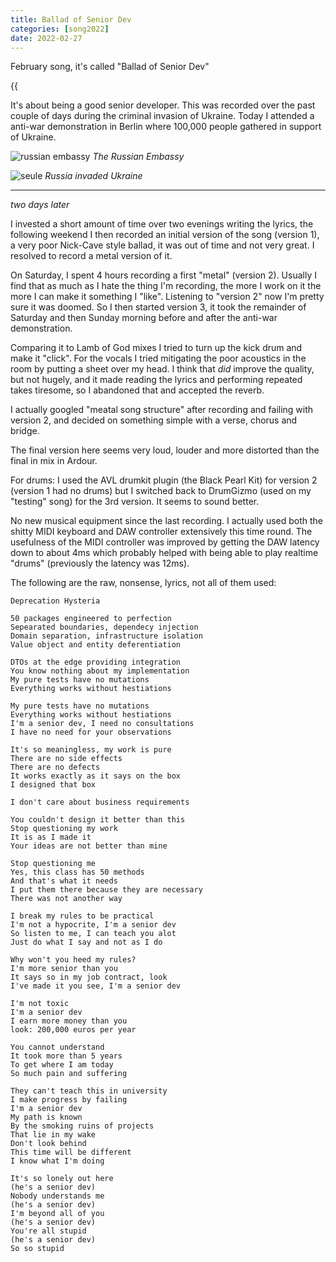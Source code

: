 ```yaml
--- 
title: Ballad of Senior Dev
categories: [song2022]
date: 2022-02-27
---
```


February song, it's called "Ballad of Senior Dev"

{{<audio src="/audio/senior.mp3" caption="Ballad of Senior Dev" >}}

It's about being a good senior developer. This was recorded over the past
couple of days during the criminal invasion of Ukraine. Today I attended a
anti-war demonstration in Berlin where 100,000 people gathered in support of
Ukraine.

![russian embassy](/images/2022-02-27/russian-embassy.jpg)
_The Russian Embassy_

![seule](/images/2022-02-27/seule.jpg)
_Russia invaded Ukraine_

---

_two days later_

I invested a short amount of time over two evenings writing the lyrics, the
following weekend I then recorded an initial version of the song (version 1), a very poor
Nick-Cave style ballad, it was out of time and not very great. I resolved to
record a metal version of it.

On Saturday, I spent 4 hours recording a first "metal" (version 2). Usually I
find that as much as I hate the thing I'm recording, the more I work on it the
more I can make it something I "like". Listening to "version 2" now I'm pretty
sure it was doomed. So I then started version 3, it took the remainder of
Saturday and then Sunday morning before and after the anti-war demonstration.

Comparing it to Lamb of God mixes I tried to turn up the kick drum and make it
"click". For the vocals I tried mitigating the poor acoustics in the room by
putting a sheet over my head. I think that _did_ improve the quality, but not
hugely, and it made reading the lyrics and performing repeated takes tiresome,
so I abandoned that and accepted the reverb.

I actually googled "meatal song structure" after recording and failing with
version 2, and decided on something simple with a verse, chorus and bridge.

The final version here seems very loud, louder and more distorted than the
final in mix in Ardour.

For drums: I used the AVL drumkit plugin (the Black Pearl Kit) for version 2
(version 1 had no drums) but I switched back to DrumGizmo (used on my
"testing" song) for the 3rd version. It seems to sound better.

No new musical equipment since the last recording. I actually used both the
shitty MIDI keyboard and DAW controller extensively this time round. The
usefulness of the MIDI controller was improved by getting the DAW latency down
to about 4ms which probably helped with being able to play realtime "drums"
(previously the latency was 12ms).

The following are the raw, nonsense, lyrics, not all of them used:

```
Deprecation Hysteria

50 packages engineered to perfection
Sepearated boundaries, dependecy injection
Domain separation, infrastructure isolation
Value object and entity deferentiation

DTOs at the edge providing integration
You know nothing about my implementation
My pure tests have no mutations
Everything works without hestiations

My pure tests have no mutations
Everything works without hestiations
I'm a senior dev, I need no consultations
I have no need for your observations

It's so meaningless, my work is pure
There are no side effects
There are no defects
It works exactly as it says on the box
I designed that box

I don't care about business requirements

You couldn't design it better than this
Stop questioning my work
It is as I made it
Your ideas are not better than mine

Stop questioning me
Yes, this class has 50 methods
And that's what it needs
I put them there because they are necessary
There was not another way

I break my rules to be practical 
I'm not a hypocrite, I'm a senior dev
So listen to me, I can teach you alot
Just do what I say and not as I do

Why won't you heed my rules?
I'm more senior than you
It says so in my job contract, look
I've made it you see, I'm a senior dev

I'm not toxic
I'm a senior dev
I earn more money than you
look: 200,000 euros per year

You cannot understand
It took more than 5 years
To get where I am today
So much pain and suffering

They can't teach this in university
I make progress by failing
I'm a senior dev
My path is known
By the smoking ruins of projects
That lie in my wake
Don't look behind
This time will be different
I know what I'm doing

It's so lonely out here
(he's a senior dev)
Nobody understands me
(he's a senior dev)
I'm beyond all of you
(he's a senior dev)
You're all stupid
(he's a senior dev)
So so stupid
```
